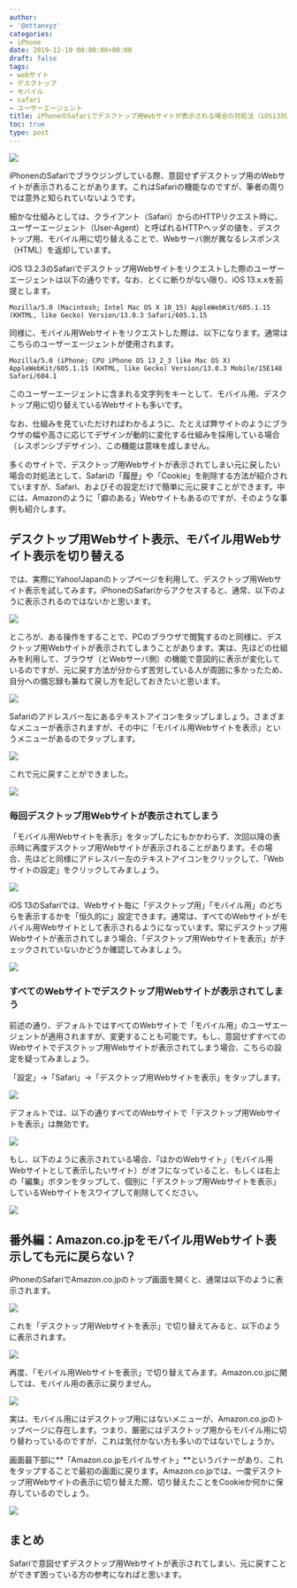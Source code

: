 ```yaml
---
author:
- '@ottanxyz'
categories:
- iPhone
date: 2019-12-10 00:00:00+00:00
draft: false
tags:
- webサイト
- デスクトップ
- モバイル
- safari
- ユーザーエージェント
title: iPhoneのSafariでデスクトップ用Webサイトが表示される場合の対処法（iOS13対応版）
toc: true
type: post
---
```


![](191205-b3710ba2c519dee0.jpg)

iPhonenのSafariでブラウジングしている際、意図せずデスクトップ用のWebサイトが表示されることがあります。これはSafariの機能なのですが、筆者の周りでは意外と知られていないようです。

細かな仕組みとしては、クライアント（Safari）からのHTTPリクエスト時に、ユーザーエージェント（User-Agent）と呼ばれるHTTPヘッダの値を、デスクトップ用、モバイル用に切り替えることで、Webサーバ側が異なるレスポンス（HTML）を返却しています。

iOS 13.2.3のSafariでデスクトップ用Webサイトをリクエストした際のユーザーエージェントは以下の通りです。なお、とくに断りがない限り、iOS 13.x.xを前提とします。

```デスクトップ
Mozilla/5.0 (Macintosh; Intel Mac OS X 10_15) AppleWebKit/605.1.15 (KHTML, like Gecko) Version/13.0.3 Safari/605.1.15
```

同様に、モバイル用Webサイトをリクエストした際は、以下になります。通常はこちらのユーザーエージェントが使用されます。

```モバイル
Mozilla/5.0 (iPhone; CPU iPhone OS 13_2_3 like Mac OS X) AppleWebKit/605.1.15 (KHTML, like Gecko) Version/13.0.3 Mobile/15E148 Safari/604.1
```

このユーザーエージェントに含まれる文字列をキーとして、モバイル用、デスクトップ用に切り替えているWebサイトも多いです。

なお、仕組みを見ていただければわかるように、たとえば弊サイトのようにブラウザの幅や高さに応じてデザインが動的に変化する仕組みを採用している場合（レスポンシブデザイン）、この機能は意味を成しません。

多くのサイトで、デスクトップ用Webサイトが表示されてしまい元に戻したい場合の対処法として、Safariの「履歴」や「Cookie」を削除する方法が紹介されていますが、Safari、およびその設定だけで簡単に元に戻すことができます。中には、Amazonのように「癖のある」Webサイトもあるのですが、そのような事例も紹介します。

## デスクトップ用Webサイト表示、モバイル用Webサイト表示を切り替える

では、実際にYahoo!Japanのトップページを利用して、デスクトップ用Webサイト表示を試してみます。iPhoneのSafariからアクセスすると、通常、以下のように表示されるのではないかと思います。

![](191205-93ca66660ec4157d.png)

ところが、ある操作をすることで、PCのブラウザで閲覧するのと同様に、デスクトップ用Webサイトが表示されてしまうことがあります。実は、先ほどの仕組みを利用して、ブラウザ（とWebサーバ側）の機能で意図的に表示が変化しているのですが、元に戻す方法が分からず苦労している人が周囲に多かったため、自分への備忘録も兼ねて戻し方を記しておきたいと思います。

![](191205-73b67dfaf5d0c7d5.png)

Safariのアドレスバー左にあるテキストアイコンをタップしましょう。さまざまなメニューが表示されますが、その中に「モバイル用Webサイトを表示」というメニューがあるのでタップします。

![](191205-3519ebcbdb368a1c.png)

これで元に戻すことができました。

![](191205-93ca66660ec4157d.png)

### 毎回デスクトップ用Webサイトが表示されてしまう

「モバイル用Webサイトを表示」をタップしたにもかかわらず、次回以降の表示時に再度デスクトップ用Webサイトが表示されることがあります。その場合、先ほどと同様にアドレスバー左のテキストアイコンをクリックして、「Webサイトの設定」をクリックしてみましょう。

![](191205-33833745142fc27f.png)

iOS 13のSafariでは、Webサイト毎に「デスクトップ用」「モバイル用」のどちらを表示するかを「恒久的に」設定できます。通常は、すべてのWebサイトがモバイル用Webサイトとして表示されるようになっています。常にデスクトップ用Webサイトが表示されてしまう場合、「デスクトップ用Webサイトを表示」がチェックされていないかどうか確認してみましょう。

![](191205-e5e57cd60c1faa1c.png)

### すべてのWebサイトでデスクトップ用Webサイトが表示されてしまう

前述の通り、デフォルトではすべてのWebサイトで「モバイル用」のユーザエージェントが適用されますが、変更することも可能です。もし、意図せずすべてのWebサイトでデスクトップ用Webサイトが表示されてしまう場合、こちらの設定を疑ってみましょう。

「設定」→「Safari」→「デスクトップ用Webサイトを表示」をタップします。

![](191205-e4f7923c5d2337e3.png)

デフォルトでは、以下の通りすべてのWebサイトで「デスクトップ用Webサイトを表示」は無効です。

![](191205-414600a7d781056d.png)

もし、以下のように表示されている場合、「ほかのWebサイト」（モバイル用Webサイトとして表示したいサイト）がオフになっていること、もしくは右上の「編集」ボタンをタップして、個別に「デスクトップ用Webサイトを表示」しているWebサイトをスワイプして削除してください。

![](191205-f98f6fd7cd01c784.png)

## 番外編：Amazon.co.jpをモバイル用Webサイト表示しても元に戻らない？

iPhoneのSafariでAmazon.co.jpのトップ画面を開くと、通常は以下のように表示されます。

![](191205-4d5fe545007264c3.png)

これを「デスクトップ用Webサイトを表示」で切り替えてみると、以下のように表示されます。

![](191205-454c91b3bd5f342e.png)

再度、「モバイル用Webサイトを表示」で切り替えてみます。Amazon.co.jpに関しては、モバイル用の表示に戻りません。

![](191205-9a28c30306b496a4.png)

実は、モバイル用にはデスクトップ用にはないメニューが、Amazon.co.jpのトップページに存在します。つまり、厳密にはデスクトップ用からモバイル用に切り替わっているのですが、これは気付かない方も多いのではないでしょうか。

画面最下部に**「Amazon.co.jpモバイルサイト」**というバナーがあり、これをタップすることで最初の画面に戻ります。Amazon.co.jpでは、一度デスクトップ用Webサイトの表示に切り替えた際、切り替えたことをCookieか何かに保存しているのでしょう。

![](191205-ce5567c91f5c4aec.png)

## まとめ

Safariで意図せずデスクトップ用Webサイトが表示されてしまい、元に戻すことができず困っている方の参考になればと思います。